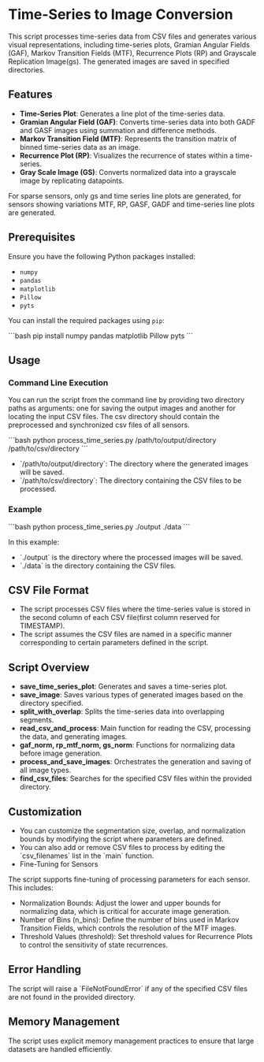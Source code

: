 
# Time-Series to Image Conversion

This script processes time-series data from CSV files and generates various visual representations, including time-series plots, Gramian Angular Fields (GAF), Markov Transition Fields (MTF), Recurrence Plots (RP) and Grayscale Replication Image(gs). The generated images are saved in specified directories.

## Features

- **Time-Series Plot**: Generates a line plot of the time-series data.
- **Gramian Angular Field (GAF)**: Converts time-series data into both GADF and GASF images using summation and difference methods.
- **Markov Transition Field (MTF)**: Represents the transition matrix of binned time-series data as an image.
- **Recurrence Plot (RP)**: Visualizes the recurrence of states within a time-series.
- **Gray Scale Image (GS)**: Converts normalized data into a grayscale image by replicating datapoints.

For sparse sensors, only gs and time series line plots are generated, for sensors showing variations MTF, RP, GASF, GADF and time-series line plots are generated.

## Prerequisites

Ensure you have the following Python packages installed:

- `numpy`
- `pandas`
- `matplotlib`
- `Pillow`
- `pyts`

You can install the required packages using `pip`:

\`\`\`bash
pip install numpy pandas matplotlib Pillow pyts
\`\`\`

## Usage

### Command Line Execution

You can run the script from the command line by providing two directory paths as arguments: one for saving the output images and another for locating the input CSV files. The csv directory should contain the preprocessed and synchronized csv files of all sensors.

\`\`\`bash
python process_time_series.py /path/to/output/directory /path/to/csv/directory
\`\`\`

- \`/path/to/output/directory\`: The directory where the generated images will be saved.
- \`/path/to/csv/directory\`: The directory containing the CSV files to be processed.

### Example

\`\`\`bash
python process_time_series.py ./output ./data
\`\`\`

In this example:
- \`./output\` is the directory where the processed images will be saved.
- \`./data\` is the directory containing the CSV files.

## CSV File Format

- The script processes CSV files where the time-series value is stored in the second column of each CSV file(first column reserved for TIMESTAMP).
- The script assumes the CSV files are named in a specific manner corresponding to certain parameters defined in the script.

## Script Overview

- **save_time_series_plot**: Generates and saves a time-series plot.
- **save_image**: Saves various types of generated images based on the directory specified.
- **split_with_overlap**: Splits the time-series data into overlapping segments.
- **read_csv_and_process**: Main function for reading the CSV, processing the data, and generating images.
- **gaf_norm, rp_mtf_norm, gs_norm**: Functions for normalizing data before image generation.
- **process_and_save_images**: Orchestrates the generation and saving of all image types.
- **find_csv_files**: Searches for the specified CSV files within the provided directory.

## Customization

- You can customize the segmentation size, overlap, and normalization bounds by modifying the script where parameters are defined.
- You can also add or remove CSV files to process by editing the \`csv_filenames\` list in the \`main\` function.
- Fine-Tuning for Sensors

The script supports fine-tuning of processing parameters for each sensor. This includes:

- Normalization Bounds: Adjust the lower and upper bounds for normalizing data, which is critical for accurate image generation.
- Number of Bins (n_bins): Define the number of bins used in Markov Transition Fields, which controls the resolution of the MTF images.
- Threshold Values (threshold): Set threshold values for Recurrence Plots to control the sensitivity of state recurrences.

## Error Handling

The script will raise a \`FileNotFoundError\` if any of the specified CSV files are not found in the provided directory.

## Memory Management

The script uses explicit memory management practices to ensure that large datasets are handled efficiently.
